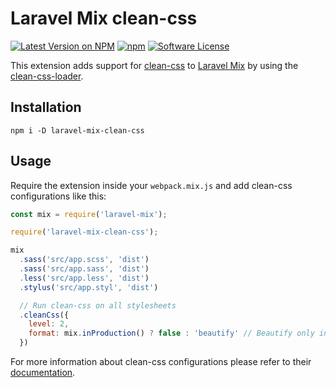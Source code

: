 # Laravel Mix clean-css
[![Latest Version on NPM](https://img.shields.io/npm/v/laravel-mix-clean-css.svg?style=flat-square)](https://npmjs.com/package/laravel-mix-clean-css)
[![npm](https://img.shields.io/npm/dt/laravel-mix-clean-css.svg?style=flat-square)](https://www.npmjs.com/package/laravel-mix-clean-css)
[![Software License](https://img.shields.io/npm/l/laravel-mix-clean-css.svg?style=flat-square)](LICENSE)

This extension adds support for [clean-css](https://github.com/jakubpawlowicz/clean-css) to [Laravel Mix](https://github.com/JeffreyWay/laravel-mix) by using the [clean-css-loader](https://github.com/retyui/clean-css-loader).

## Installation

```
npm i -D laravel-mix-clean-css
```

## Usage

Require the extension inside your ``webpack.mix.js`` and add clean-css configurations like this:

```javascript
const mix = require('laravel-mix');

require('laravel-mix-clean-css');

mix
  .sass('src/app.scss', 'dist')
  .sass('src/app.sass', 'dist')
  .less('src/app.less', 'dist')
  .stylus('src/app.styl', 'dist')

  // Run clean-css on all stylesheets
  .cleanCss({
    level: 2,
    format: mix.inProduction() ? false : 'beautify' // Beautify only in dev mode
  })
```

For more information about clean-css configurations please refer to their [documentation](https://github.com/jakubpawlowicz/clean-css/blob/master/README.md).